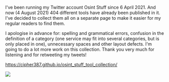 
I've been running my Twitter account Osint Stuff since 6 April 2021. And now (4 August 2021) 404 different tools have already been published in it. I've decided to collect them all on a separate page to make it easier for my regular readers to find them.

I apologise in advance for: spelling and grammatical errors, confusion in the definition of a category (one service may fit into several categories, but is only placed in one), unnecessary spaces and other layout defects. I'm going to do a lot more work on this collection. Thank you very much for listening and for retweeting my tweets!


https://cipher387.github.io/osint_stuff_tool_collection/

<a target="_blank" href="https://twitter.com/cyb_detective" title="My Twitter"><img src="https://img.shields.io/badge/-@ivan30394639-1ca0f1?style=flat-square&labelColor=1ca0f1&logo=twitter&logoColor=white&link=https://twitter.com/cyb_detective"></a>
